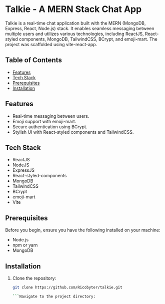 # Talkie - A MERN Stack Chat App

Talkie is a real-time chat application built with the MERN (MongoDB, Express, React, Node.js) stack. It enables seamless messaging between multiple users and utilizes various technologies, including ReactJS, React-styled components, MongoDB, TailwindCSS, BCrypt, and emoji-mart. The project was scaffolded using vite-react-app.

## Table of Contents

- [Features](#features)
- [Tech Stack](#tech-stack)
- [Prerequisites](#prerequisites)
- [Installation](#installation)

## Features

- Real-time messaging between users.
- Emoji support with emoji-mart.
- Secure authentication using BCrypt.
- Stylish UI with React-styled components and TailwindCSS.

## Tech Stack

- ReactJS
- NodeJS
- ExpressJS
- React-styled-components
- MongoDB
- TailwindCSS
- BCrypt
- emoji-mart
- Vite

## Prerequisites

Before you begin, ensure you have the following installed on your machine:

- Node.js
- npm or yarn
- MongoDB

## Installation

1. Clone the repository:

   ```bash
   git clone https://github.com/Ricobyter/talkie.git

   ```Navigate to the project directory:


